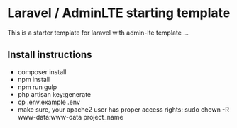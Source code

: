 # Laravel / AdminLTE starting template

This is a starter template for laravel with admin-lte template ...

## Install instructions

- composer install
- npm install
- npm run gulp
- php artisan key:generate
- cp .env.example .env
- make sure, your apache2 user has proper access rights: sudo chown -R www-data:www-data project_name
